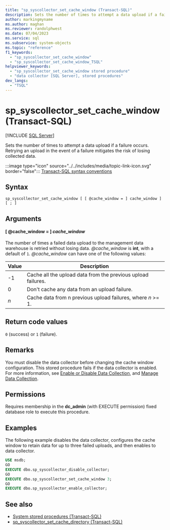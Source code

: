 ```yaml
---
title: "sp_syscollector_set_cache_window (Transact-SQL)"
description: Sets the number of times to attempt a data upload if a failure occurs.
author: markingmyname
ms.author: maghan
ms.reviewer: randolphwest
ms.date: 07/04/2023
ms.service: sql
ms.subservice: system-objects
ms.topic: "reference"
f1_keywords:
  - "sp_syscollector_set_cache_window"
  - "sp_syscollector_set_cache_window_TSQL"
helpviewer_keywords:
  - "sp_syscollector_set_cache_window stored procedure"
  - "data collector [SQL Server], stored procedures"
dev_langs:
  - "TSQL"
---
```

# sp_syscollector_set_cache_window (Transact-SQL)

[!INCLUDE [SQL Server](../../includes/applies-to-version/sqlserver.md)]

Sets the number of times to attempt a data upload if a failure occurs. Retrying an upload in the event of a failure mitigates the risk of losing collected data.

:::image type="icon" source="../../includes/media/topic-link-icon.svg" border="false"::: [Transact-SQL syntax conventions](../../t-sql/language-elements/transact-sql-syntax-conventions-transact-sql.md)

## Syntax

```syntaxsql
sp_syscollector_set_cache_window [ [ @cache_window = ] cache_window ]
[ ; ]
```

## Arguments

#### [ @cache_window = ] *cache_window*

The number of times a failed data upload to the management data warehouse is retried without losing data. *@cache_window* is **int**, with a default of `1`. *@cache_window* can have one of the following values:

| Value | Description |
| --- | --- |
| -1 | Cache all the upload data from the previous upload failures. |
| 0 | Don't cache any data from an upload failure. |
| *n* | Cache data from n previous upload failures, where *n* >= 1. |

## Return code values

`0` (success) or `1` (failure).

## Remarks

You must disable the data collector before changing the cache window configuration. This stored procedure fails if the data collector is enabled. For more information, see [Enable or Disable Data Collection](../data-collection/enable-or-disable-data-collection.md), and [Manage Data Collection](../data-collection/manage-data-collection.md).

## Permissions

Requires membership in the **dc_admin** (with EXECUTE permission) fixed database role to execute this procedure.

## Examples

The following example disables the data collector, configures the cache window to retain data for up to three failed uploads, and then enables to data collector.

```sql
USE msdb;
GO
EXECUTE dbo.sp_syscollector_disable_collector;
GO
EXECUTE dbo.sp_syscollector_set_cache_window 3;
GO
EXECUTE dbo.sp_syscollector_enable_collector;
```

## See also

- [System stored procedures (Transact-SQL)](system-stored-procedures-transact-sql.md)
- [sp_syscollector_set_cache_directory (Transact-SQL)](sp-syscollector-set-cache-directory-transact-sql.md)
